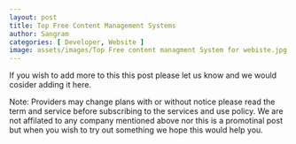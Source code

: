 ```yaml
---
layout: post
title: Top Free Content Management Systems
author: Sangram
categories: [ Developer, Website ]
image: assets/images/Top Free content managment System for webiste.jpg
---
```




If you wish to add more to this this post please let us know and we would cosider adding it here.

Note: Providers may change plans with or without notice please read the term and service before subscribing to the services and use policy. We are not affilated to any company mentioned above nor this is a promotinal post but when you wish to try out something we hope this would help you.